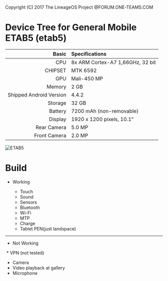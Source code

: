 Copyright (C) 2017 The LineageOS Project @FORUM.ONE-TEAMS.COM

Device Tree for General Mobile ETAB5 (etab5)
============================================================
Basic   | Specifications
-------:|:-------------------------
CPU     | 8x ARM Cortex-A7 1,66GHz, 32 bit
CHIPSET | MTK 6592
GPU     | Mali-450 MP
Memory  | 2 GB
Shipped Android Version | 4.4.2
Storage | 32 GB
Battery | 7200 mAh (non-removable)
Display | 1920 x 1200 pixels, 10.1"
Rear Camera  | 5.0 MP
Front Camera | 2.0 MP

![ETAB5](http://1.bp.blogspot.com/-OAx9fusDmyc/VliVxrhS72I/AAAAAAAAARE/1cEkdgBFlqU/s1600/etab5.jpg "ETAB5")



# Build

* Working

  * Touch
  * Sound
  * Sensors
  * Bluetooth
  * Wi-Fi
  * MTP
  * Charge 
  * Tablet PEN(just landspace)
  
 ---
  
 * Not Working

  * VPN (not tested)
  * Camera
  * Video playback at gallery
  * Microphone
  
